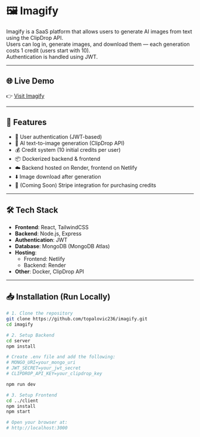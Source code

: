 # 🖼️ Imagify

Imagify is a SaaS platform that allows users to generate AI images from text using the ClipDrop API.  
Users can log in, generate images, and download them — each generation costs 1 credit (users start with 10).  
Authentication is handled using JWT.

---

## 🌐 Live Demo

👉 [Visit Imagify](https://imagifya.netlify.app/)

---

## 🚀 Features

- 🔐 User authentication (JWT-based)
- 🧠 AI text-to-image generation (ClipDrop API)
- 💰 Credit system (10 initial credits per user)
- 📦 Dockerized backend & frontend 
- ☁️ Backend hosted on Render, frontend on Netlify
- ⬇️ Image download after generation
- 🛒 (Coming Soon) Stripe integration for purchasing credits

---

## 🛠️ Tech Stack

- **Frontend**: React, TailwindCSS
- **Backend**: Node.js, Express
- **Authentication**: JWT
- **Database**: MongoDB (MongoDB Atlas)
- **Hosting**:
  - Frontend: Netlify
  - Backend: Render
- **Other**: Docker, ClipDrop API

---

## 📥 Installation (Run Locally)

```bash
# 1. Clone the repository
git clone https://github.com/topalovic236/imagify.git
cd imagify

# 2. Setup Backend
cd server
npm install

# Create .env file and add the following:
# MONGO_URI=your_mongo_uri
# JWT_SECRET=your_jwt_secret
# CLIPDROP_API_KEY=your_clipdrop_key

npm run dev

# 3. Setup Frontend
cd ../client
npm install
npm start

# Open your browser at:
# http://localhost:3000


